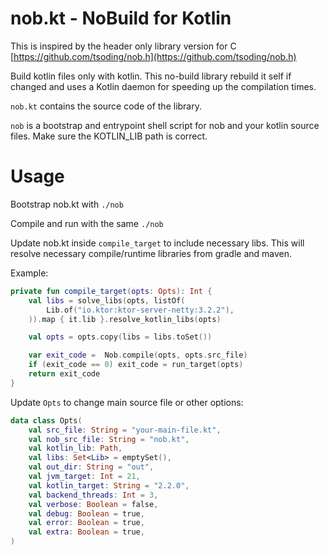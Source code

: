 # nob.kt - NoBuild for Kotlin
This is inspired by the header only library version for C [https://github.com/tsoding/nob.h](https://github.com/tsoding/nob.h)

Build kotlin files only with kotlin.
This no-build library rebuild it self if changed and uses a Kotlin daemon for speeding up the compilation times.

`nob.kt` contains the source code of the library.

`nob` is a bootstrap and entrypoint shell script for nob and your kotlin source files.
Make sure the KOTLIN_LIB path is correct.

# Usage
Bootstrap nob.kt with `./nob`

Compile and run with the same `./nob`

Update nob.kt inside `compile_target` to include necessary libs.
This will resolve necessary compile/runtime libraries from gradle and maven.

Example:
```kotlin
private fun compile_target(opts: Opts): Int {
    val libs = solve_libs(opts, listOf(
        Lib.of("io.ktor:ktor-server-netty:3.2.2"),
    )).map { it.lib }.resolve_kotlin_libs(opts)

    val opts = opts.copy(libs = libs.toSet())

    var exit_code =  Nob.compile(opts, opts.src_file)
    if (exit_code == 0) exit_code = run_target(opts)
    return exit_code
}
```

Update `Opts` to change main source file or other options:
```kotlin
data class Opts(
    val src_file: String = "your-main-file.kt",
    val nob_src_file: String = "nob.kt",
    val kotlin_lib: Path, 
    val libs: Set<Lib> = emptySet(),
    val out_dir: String = "out",
    val jvm_target: Int = 21,
    val kotlin_target: String = "2.2.0",
    val backend_threads: Int = 3,
    val verbose: Boolean = false,
    val debug: Boolean = true,
    val error: Boolean = true,
    val extra: Boolean = true,
)
```
